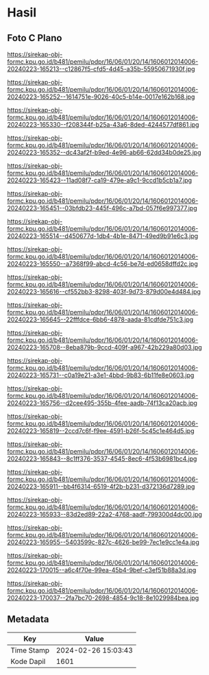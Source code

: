 # Hasil

## Foto C Plano

https://sirekap-obj-formc.kpu.go.id/b481/pemilu/pdpr/16/06/01/20/14/1606012014006-20240223-165213--c12867f5-cfd5-4d45-a35b-55950671930f.jpg

https://sirekap-obj-formc.kpu.go.id/b481/pemilu/pdpr/16/06/01/20/14/1606012014006-20240223-165252--1614751e-9026-40c5-b14e-0017e162b168.jpg

https://sirekap-obj-formc.kpu.go.id/b481/pemilu/pdpr/16/06/01/20/14/1606012014006-20240223-165330--f208344f-b25a-43a6-8ded-4244577df861.jpg

https://sirekap-obj-formc.kpu.go.id/b481/pemilu/pdpr/16/06/01/20/14/1606012014006-20240223-165352--dc43af2f-b9ed-4e96-ab66-62dd34b0de25.jpg

https://sirekap-obj-formc.kpu.go.id/b481/pemilu/pdpr/16/06/01/20/14/1606012014006-20240223-165423--11ad08f7-ca19-479e-a9c1-9ccd1b5cb1a7.jpg

https://sirekap-obj-formc.kpu.go.id/b481/pemilu/pdpr/16/06/01/20/14/1606012014006-20240223-165451--03bfdb23-445f-496c-a7bd-057f6e997377.jpg

https://sirekap-obj-formc.kpu.go.id/b481/pemilu/pdpr/16/06/01/20/14/1606012014006-20240223-165514--d450677d-1db4-4b1e-8471-49ed9b91e6c3.jpg

https://sirekap-obj-formc.kpu.go.id/b481/pemilu/pdpr/16/06/01/20/14/1606012014006-20240223-165550--a7368f99-abcd-4c56-be7d-ed0658dffd2c.jpg

https://sirekap-obj-formc.kpu.go.id/b481/pemilu/pdpr/16/06/01/20/14/1606012014006-20240223-165616--cf552bb3-8298-403f-9d73-879d00e4d484.jpg

https://sirekap-obj-formc.kpu.go.id/b481/pemilu/pdpr/16/06/01/20/14/1606012014006-20240223-165645--22fffdce-6bb6-4878-aada-81cdfde751c3.jpg

https://sirekap-obj-formc.kpu.go.id/b481/pemilu/pdpr/16/06/01/20/14/1606012014006-20240223-165708--8eba879b-9ccd-409f-a967-42b229a80d03.jpg

https://sirekap-obj-formc.kpu.go.id/b481/pemilu/pdpr/16/06/01/20/14/1606012014006-20240223-165731--c0a19e21-a3e1-4bbd-9b83-6b11fe8e0603.jpg

https://sirekap-obj-formc.kpu.go.id/b481/pemilu/pdpr/16/06/01/20/14/1606012014006-20240223-165756--d2cee495-355b-4fee-aadb-74f13ca20acb.jpg

https://sirekap-obj-formc.kpu.go.id/b481/pemilu/pdpr/16/06/01/20/14/1606012014006-20240223-165819--2ccd7c6f-f9ee-4591-b26f-5c45c1e464d5.jpg

https://sirekap-obj-formc.kpu.go.id/b481/pemilu/pdpr/16/06/01/20/14/1606012014006-20240223-165843--8c1ff376-3537-4545-8ec6-4f53b6981bc4.jpg

https://sirekap-obj-formc.kpu.go.id/b481/pemilu/pdpr/16/06/01/20/14/1606012014006-20240223-165911--bb4f6314-6519-4f2b-b231-d372136d7289.jpg

https://sirekap-obj-formc.kpu.go.id/b481/pemilu/pdpr/16/06/01/20/14/1606012014006-20240223-165933--83d2ed89-22a2-4768-aadf-799300d4dc00.jpg

https://sirekap-obj-formc.kpu.go.id/b481/pemilu/pdpr/16/06/01/20/14/1606012014006-20240223-165955--5403599c-827c-4626-be99-7ec1e9cc1e4a.jpg

https://sirekap-obj-formc.kpu.go.id/b481/pemilu/pdpr/16/06/01/20/14/1606012014006-20240223-170015--a6c4f70e-99ea-45b4-9bef-c3ef51b88a3d.jpg

https://sirekap-obj-formc.kpu.go.id/b481/pemilu/pdpr/16/06/01/20/14/1606012014006-20240223-170037--2fa7bc70-2698-4854-9c18-8e1029984bea.jpg


## Metadata

| Key        | Value               |
| ---------- | ------------------- |
| Time Stamp | 2024-02-26 15:03:43 |
| Kode Dapil | 1601                |




